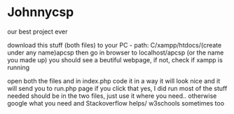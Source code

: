 # Johnnycsp
our best project ever

download this stuff (both files) to your PC - path: C/xampp/htdocs/(create under any name)apcsp
then go in browser to localhost/apcsp (or the name you made up)
you should see a beutiful webpage, if not, check if xampp is running

open both the files and in index.php code it in a way it will look nice and it will send you to run.php page if you click that yes, I did run
most of the stuff needed should be in the two files, just use it where you need.. otherwise google what you need and Stackoverflow helps/ w3schools sometimes too
